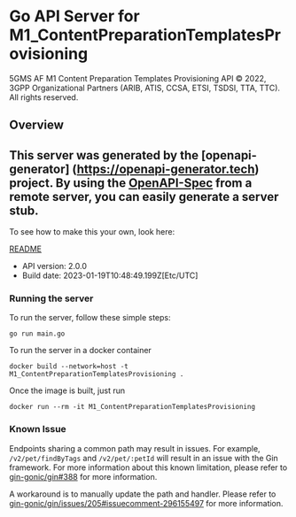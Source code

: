 # Go API Server for M1_ContentPreparationTemplatesProvisioning

5GMS AF M1 Content Preparation Templates Provisioning API
© 2022, 3GPP Organizational Partners (ARIB, ATIS, CCSA, ETSI, TSDSI, TTA, TTC).
All rights reserved.


## Overview
This server was generated by the [openapi-generator]
(https://openapi-generator.tech) project.
By using the [OpenAPI-Spec](https://github.com/OAI/OpenAPI-Specification) from a remote server, you can easily generate a server stub.
-

To see how to make this your own, look here:

[README](https://openapi-generator.tech)

- API version: 2.0.0
- Build date: 2023-01-19T10:48:49.199Z[Etc/UTC]

### Running the server

To run the server, follow these simple steps:

```
go run main.go
```

To run the server in a docker container
```
docker build --network=host -t M1_ContentPreparationTemplatesProvisioning .
```

Once the image is built, just run
```
docker run --rm -it M1_ContentPreparationTemplatesProvisioning
```

### Known Issue

Endpoints sharing a common path may result in issues. For example, `/v2/pet/findByTags` and `/v2/pet/:petId` will result in an issue with the Gin framework. For more information about this known limitation, please refer to [gin-gonic/gin#388](https://github.com/gin-gonic/gin/issues/388) for more information.

A workaround is to manually update the path and handler. Please refer to [gin-gonic/gin/issues/205#issuecomment-296155497](https://github.com/gin-gonic/gin/issues/205#issuecomment-296155497) for more information.
